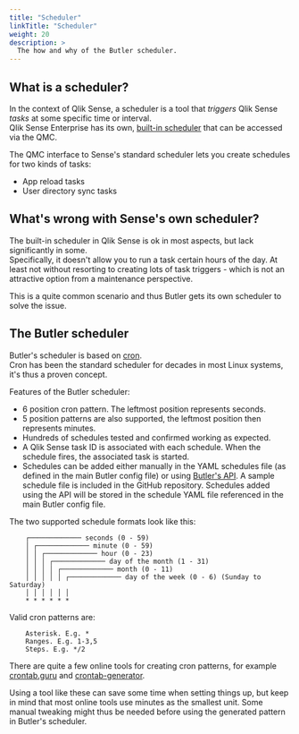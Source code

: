 ```yaml
---
title: "Scheduler"
linkTitle: "Scheduler"
weight: 20
description: >
  The how and why of the Butler scheduler.
---
```


## What is a scheduler?

In the context of Qlik Sense, a scheduler is a tool that _triggers_ Qlik Sense _tasks_ at some specific time or interval.  
Qlik Sense Enterprise has its own, [built-in scheduler](https://help.qlik.com/en-US/sense-admin/September2020/Subsystems/DeployAdministerQSE/Content/Sense_DeployAdminister/QSEoW/Administer_QSEoW/Managing_QSEoW/schedulers-overview.htm) that can be accessed via the QMC.

The QMC interface to Sense's standard scheduler lets you create schedules for two kinds of tasks:

- App reload tasks
- User directory sync tasks

## What's wrong with Sense's own scheduler?

The built-in scheduler in Qlik Sense is ok in most aspects, but lack significantly in some.  
Specifically, it doesn't allow you to run a task certain hours of the day. At least not without resorting to creating lots of task triggers - which is not an attractive option from a maintenance perspective.

This is a quite common scenario and thus Butler gets its own scheduler to solve the issue.

## The Butler scheduler

Butler's scheduler is based on [cron](https://en.wikipedia.org/wiki/Cron).  
Cron has been the standard scheduler for decades in most Linux systems, it's thus a proven concept.

Features of the Butler scheduler:

- 6 position cron pattern. The leftmost position represents seconds.
- 5 position patterns are also supported, the leftmost position then represents minutes.
- Hundreds of schedules tested and confirmed working as expected.
- A Qlik Sense task ID is associated with each schedule. When the schedule fires, the associated task is started.
- Schedules can be added either manually in the YAML schedules file (as defined in the main Butler config file) or using [Butler's API](/docs/reference/rest-api-1/). A sample schedule file is included in the GitHub repository. Schedules added using the API will be stored in the schedule YAML file referenced in the main Butler config file.

The two supported schedule formats look like this:

        ┌───────────── seconds (0 - 59)
        │ ┌───────────── minute (0 - 59)
        │ │ ┌───────────── hour (0 - 23)
        │ │ │ ┌───────────── day of the month (1 - 31)
        │ │ │ │ ┌───────────── month (0 - 11)
        │ │ │ │ │ ┌───────────── day of the week (0 - 6) (Sunday to Saturday)
        │ │ │ │ │ │
        * * * * * *

Valid cron patterns are:

        Asterisk. E.g. *
        Ranges. E.g. 1-3,5
        Steps. E.g. */2

There are quite a few online tools for creating cron patterns, for example [crontab.guru](https://crontab.guru/) and [crontab-generator](https://crontab-generator.org/).

Using a tool like these can save some time when setting things up, but keep in mind that most online tools use minutes as the smallest unit. Some manual tweaking might thus be needed before using the generated pattern in Butler's scheduler.
